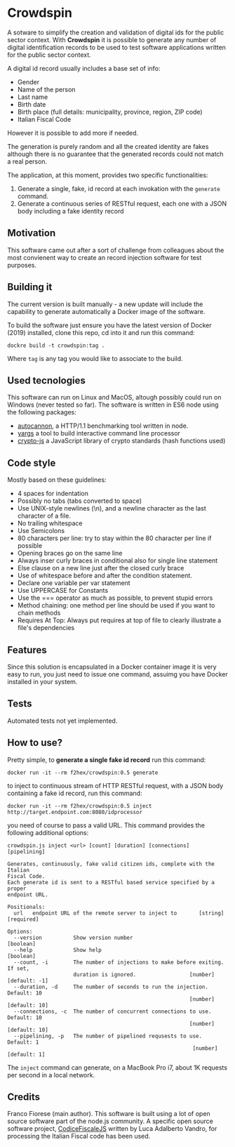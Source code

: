 # Crowdspin

A sotware to simplify the creation and validation of digital ids for
the public sector context. With **Crowdspin** it is possible to generate
any number of digital identification records to be used to test
software applications written for the public sector context.

A digital id record usually includes a base set of info:

* Gender
* Name of the person
* Last name
* Birth date
* Birth place (full details: municipality, province, region, ZIP code)
* Italian Fiscal Code

However it is possible to add more if needed.

The generation is purely random and all the created identity are fakes
although there is no guarantee that the generated records could not
match a real person.

The application, at this moment, provides two specific functionalities:

1. Generate a single, fake, id record at each invokation with the
   `generate` command.
2. Generate a continuous series of RESTful request, each one with a
   JSON body including a fake identity record

## Motivation

This software came out after a sort of challenge from colleagues about
the most convienent way to create an record injection software for
test purposes.

## Building it

The current version is built manually - a new update will include the
capability to generate automatically a Docker image of the software.

To build the software just ensure you have the latest version of
Docker (2019) installed, clone this repo, cd into it and run this
command:

```
dockre build -t crowdspin:tag .
```

Where `tag` is any tag you would like to associate to the build.

## Used tecnologies

This software can run on Linux and MacOS, altough possibly could run
on Windows (never tested so far). The software is written in ES6 node
using the following packages:

* [autocannon](https://github.com/mcollina/autocannon), a HTTP/1.1
  benchmarking tool written in node.
* [yargs](https://github.com/yargs/yargs) a tool to build interactive
  command line processor
* [crypto-js](https://github.com/brix/crypto-js) a JavaScript library
  of crypto standards (hash functions used)


## Code style

Mostly based on these guidelines:

* 4 spaces for indentation
* Possibly no tabs (tabs converted to space)
* Use UNIX-style newlines (\n), and a newline character as the last
  character of a file.
* No trailing whitespace
* Use Semicolons
* 80 characters per line: try to stay within the 80 character per line
  if possible
* Opening braces go on the same line
* Always inser curly braces in conditional also for single line statement
* Else clause on a new line just after the closed curly brace
* Use of whitespace before and after the condition statement.
* Declare one variable per var statement
* Use UPPERCASE for Constants
* Use the === operator as much as possible, to prevent stupid errors
* Method chaining: one method per line should be used if you want to
  chain methods
* Requires At Top: Always put requires at top of file to clearly
  illustrate a file's dependencies

## Features

Since this solution is encapsulated in a Docker container image it is
very easy to run, you just need to issue one command, assuimg you have
Docker installed in your system.

## Tests

Automated tests not yet implemented.

## How to use?

Pretty simple, to **generate a single fake id record** run this
command:

```
docker run -it --rm f2hex/crowdspin:0.5 generate
```

to inject to continuous stream of HTTP RESTful request, with a JSON
body containing a fake id record, run this command:

```
docker run -it --rm f2hex/crowdspin:0.5 inject http://target.endpoint.com:8080/idprocessor
```
you need of course to pass a valid URL.
This command provides the following additional options:

```
crowdspin.js inject <url> [count] [duration] [connections] [pipelining]

Generates, continuously, fake valid citizen ids, complete with the Italian
Fiscal Code.
Each generate id is sent to a RESTful based service specified by a proper
endpoint URL.

Positionals:
  url   endpoint URL of the remote server to inject to       [string] [required]

Options:
  --version          Show version number                               [boolean]
  --help             Show help                                         [boolean]
  --count, -i        The number of injections to make before exiting. If set,
                     duration is ignored.                 [number] [default: -1]
  --duration, -d     The number of seconds to run the injection. Default: 10
                                                          [number] [default: 10]
  --connections, -c  The number of concurrent connections to use. Default: 10
                                                          [number] [default: 10]
  --pipelining, -p   The number of pipelined requsests to use. Default: 1
                                                           [number] [default: 1]
```

The `inject` command can generate, on a MacBook Pro i7, about 1K
requests per second in a local network.

## Credits

Franco Fiorese (main author).  This software is built using a lot of
open source software part of the node.js community.  A specific open
source software project,
[CodiceFiscaleJS](https://github.com/lucavandro/CodiceFiscaleJS)
written by Luca Adalberto Vandro, for processing the Italian Fiscal
code has been used.

